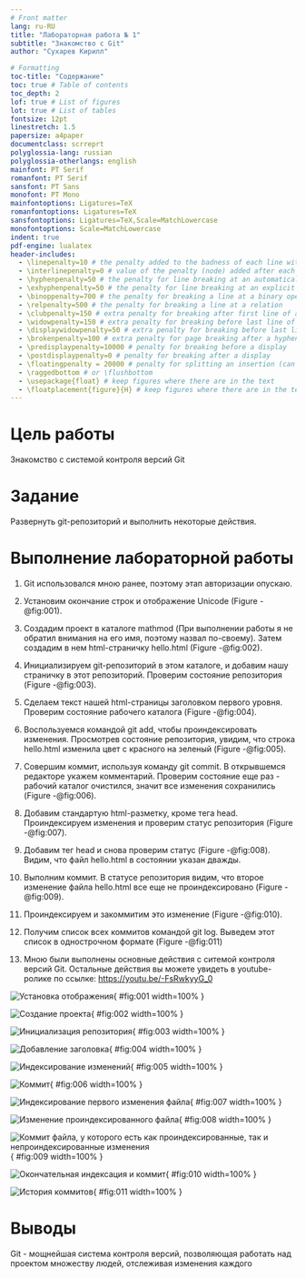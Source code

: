 ```yaml
---
# Front matter
lang: ru-RU
title: "Лабораторная работа № 1"
subtitle: "Знакомство с Git"
author: "Сухарев Кирилл"

# Formatting
toc-title: "Содержание"
toc: true # Table of contents
toc_depth: 2
lof: true # List of figures
lot: true # List of tables
fontsize: 12pt
linestretch: 1.5
papersize: a4paper
documentclass: scrreprt
polyglossia-lang: russian
polyglossia-otherlangs: english
mainfont: PT Serif
romanfont: PT Serif
sansfont: PT Sans
monofont: PT Mono
mainfontoptions: Ligatures=TeX
romanfontoptions: Ligatures=TeX
sansfontoptions: Ligatures=TeX,Scale=MatchLowercase
monofontoptions: Scale=MatchLowercase
indent: true
pdf-engine: lualatex
header-includes:
  - \linepenalty=10 # the penalty added to the badness of each line within a paragraph (no associated penalty node) Increasing the value makes tex try to have fewer lines in the paragraph.
  - \interlinepenalty=0 # value of the penalty (node) added after each line of a paragraph.
  - \hyphenpenalty=50 # the penalty for line breaking at an automatically inserted hyphen
  - \exhyphenpenalty=50 # the penalty for line breaking at an explicit hyphen
  - \binoppenalty=700 # the penalty for breaking a line at a binary operator
  - \relpenalty=500 # the penalty for breaking a line at a relation
  - \clubpenalty=150 # extra penalty for breaking after first line of a paragraph
  - \widowpenalty=150 # extra penalty for breaking before last line of a paragraph
  - \displaywidowpenalty=50 # extra penalty for breaking before last line before a display math
  - \brokenpenalty=100 # extra penalty for page breaking after a hyphenated line
  - \predisplaypenalty=10000 # penalty for breaking before a display
  - \postdisplaypenalty=0 # penalty for breaking after a display
  - \floatingpenalty = 20000 # penalty for splitting an insertion (can only be split footnote in standard LaTeX)
  - \raggedbottom # or \flushbottom
  - \usepackage{float} # keep figures where there are in the text
  - \floatplacement{figure}{H} # keep figures where there are in the text
---
```


# Цель работы

Знакомство с системой контроля версий Git

# Задание

Развернуть git-репозиторий и выполнить некоторые действия.


# Выполнение лабораторной работы

1. Git использовался мною ранее, поэтому этап авторизации опускаю.

2. Установим окончание строк и отображение Unicode (Figure -@fig:001).

3. Создадим проект в каталоге mathmod (При выполнении работы я не обратил внимания на его имя, поэтому назвал по-своему). Затем создадим в нем html-страничку hello.html (Figure -@fig:002).

4. Инициализируем git-репозиторий в этом каталоге, и добавим нашу страничку в этот репозиторий. Проверим состояние репозитория (Figure -@fig:003).

5. Сделаем текст нашей html-страницы заголовком первого уровня. Проверим состояние рабочего каталога (Figure -@fig:004).

6. Воспользуемся командой git add, чтобы проиндексировать изменения. Просмотрев состояние репозитория, увидим, что строка hello.html изменила цвет с красного на зеленый (Figure -@fig:005).

7. Совершим коммит, используя команду git commit. В открывшемся редакторе укажем комментарий. Проверим состояние еще раз - рабочий каталог очистился, значит все изменения сохранились (Figure -@fig:006).

8. Добавим стандартую html-разметку, кроме тега head. Проиндексируем изменения и проверим статус репозитория (Figure -@fig:007).

9. Добавим тег head и снова проверим статус (Figure -@fig:008). Видим, что файл hello.html в состоянии указан дважды.

10. Выполним коммит. В статусе репозитория видим, что второе изменение файла hello.html все еще не проиндексировано (Figure -@fig:009).

11. Проиндексируем и закоммитим это изменение (Figure -@fig:010).

12. Получим список всех коммитов командой git log. Выведем этот список в однострочном формате (Figure -@fig:011)

13. Мною были выполнены основные действия с ситемой контроля версий Git. Остальные действия вы можете увидеть в youtube-ролике по ссылке: https://youtu.be/-FsRwkyyG_0


![Установка отображения](images/report/img1.png){ #fig:001 width=100% }

![Создание проекта](images/report/img2.png){ #fig:002 width=100% }

![Инициализация репозитория](images/report/img3.png){ #fig:003 width=100% }

![Добавление заголовка](images/report/img4.png){ #fig:004 width=100% }

![Индексирование изменений](images/report/img5.png){ #fig:005 width=100% }

![Коммит](images/report/img6.png){ #fig:006 width=100% }

![Индексирование первого изменения файла](images/report/img7.png){ #fig:007 width=100% }

![Изменение проиндексированного файла](images/report/img8.png){ #fig:008 width=100% }

![Коммит файла, у которого есть как проиндексированные, так и непроиндексированные изменения](images/report/img9.png){ #fig:009 width=100% }

![Окончательная индексация и коммит](images/report/img10.png){ #fig:010 width=100% }

![История коммитов](images/report/img11.png){ #fig:011 width=100% }


# Выводы

Git - мощнейшая система контроля версий, позволяющая работать над проектом множеству людей, отслеживая изменения каждого